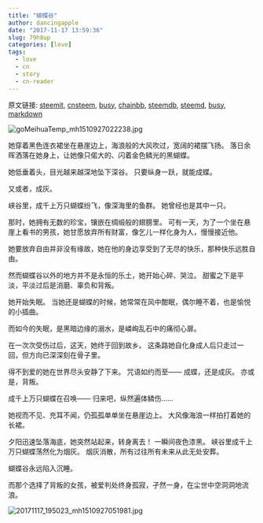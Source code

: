 ```yaml
---
title: "蝴蝶谷"
author: dancingapple
date: "2017-11-17 13:59:36"
slug: 79h8up
categories: [love]
tags: 
  - love
  - cn
  - story
  - cn-reader
---
```


原文链接: [steemit](https://steemit.com), [cnsteem](https://cnsteem.com), [busy](https://busy.org), [chainbb](https://chainbb.com), [steemdb](https://steemdb.com), [steemd](https://steemd.com), [busy](https://busy.org), [markdown](https://raw.githubusercontent.com/pzhaonet/steem_dancingapple/master/content/post/79h8up.md)

![goMeihuaTemp_mh1510927022238.jpg](https://steemitimages.com/DQmRJkbMRetcmJTsyQDAuZQ1qZhCcbZ54z4hoRzYrZ73fq2/goMeihuaTemp_mh1510927022238.jpg)

她穿着黑色连衣裙坐在悬崖边上，海浪般的大风吹过，宽阔的裙摆飞扬。
落日余晖洒落在她身上，让她像只偌大的、闪着金色鳞光的黑蝴蝶。

她低垂着头，目光越来越深地坠下深谷。
只要纵身一跃，就能成蝶。

又或者，成灰。

峡谷里，成千上万只蝴蝶纷飞，像深海里的鱼群。
她曾经也是其中一只。

那时，她拥有无数的珍宝，镶嵌在绸缎般的翅膀里。
可有一天，为了一个坐在悬崖上看书的男孩，她甘愿放弃所有财富，像乞儿一样化身为人，慢慢接近他。

她要放弃自由并非没有缘故，她在他的身边享受到了无尽的快乐，那种快乐远胜自由。

然而蝴蝶谷以外的地方并不是永恒的乐土，她开始心碎、哭泣。
甜蜜之下是平淡，平淡过后是消磨、辜负和背叛。

她开始失眠。
当她还是蝴蝶的时候，她常常在风中酣眠，偶尔睡不着，也是愉悦的小插曲。

而如今的失眠，是黑暗边缘的溺水，是嶙峋乱石中的痛彻心扉。

在一次次受伤过后，这天，她终于回到故乡。
这条路她自化身成人后只走过一回，但方向已深深刻在骨子里。

得不到爱的她在世界尽头安静了下来。
咒语如约而至——
成蝶，还是成灰。
亦或是，背叛。

成千上万只蝴蝶在召唤——
归来吧，纵然遍体鳞伤……

她视而不见、充耳不闻，仍孤孤单单坐在悬崖边上。
大风像海浪一样拍打着她的长裙。

夕阳迅速坠落海底，她突然站起来，转身离去！
一瞬间夜色漆黑。
峡谷里成千上万只蝴蝶荡然化为烟灰。
烟灰消散，所有过往所有未来从此无处安葬。

蝴蝶谷永远陷入沉睡。

而那个选择了背叛的女孩，被爱判处终身孤寂，孑然一身，在尘世中空洞洞地流浪。


![20171117_195023_mh1510927051981.jpg](https://steemitimages.com/DQmXjBqB4vZFg66VyAABZDUHJfBUTabUGBkAtvG764RyPnB/20171117_195023_mh1510927051981.jpg)
